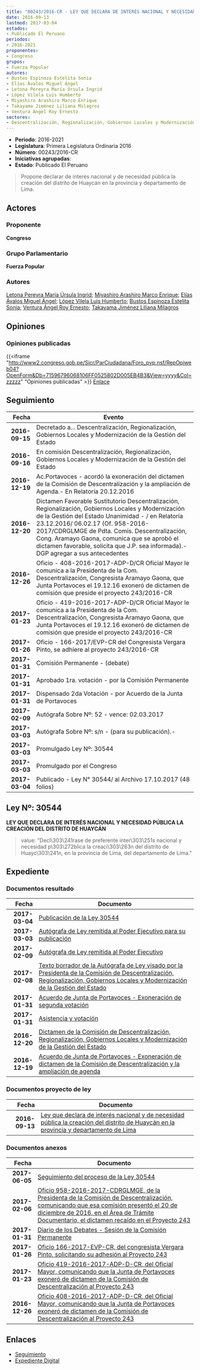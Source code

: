 ```yaml
---
title: "00243/2016-CR - LEY QUE DECLARA DE INTERÉS NACIONAL Y NECESIDAD PÚBLICA LA CREACIÓN DE DISTRITO DE HUAYCÁN EN LA PROVINCIA Y DEPARTAMENTO DE LIMA"
date: 2016-09-13
lastmod: 2017-03-04
estados:
- Publicado El Peruano
periodos:
- 2016-2021
proponentes:
- Congreso
grupos:
- Fuerza Popular
autores:
- Bustos Espinoza Estelita Sonia
- Elías Ávalos Miguel Ángel
- Letona Pereyra María Úrsula Ingrid
- López Vilela Luis Humberto
- Miyashiro Arashiro Marco Enrique
- Takayama Jiménez Liliana Milagros
- Ventura Ángel Roy Ernesto
sectores:
- Descentralización, Regionalización, Gobiernos Locales y Modernización de la Gestión del Estado
---
```

- **Periodo**: 2016-2021
- **Legislatura**: Primera Legislatura Ordinaria 2016
- **Número**: 00243/2016-CR
- **Iniciativas agrupadas**: 
- **Estado**: Publicado El Peruano

> Propone declarar de interés nacional y de necesidad pública la creación del distrito de Huaycán en la provincia y departamento de Lima.


## Actores

### Proponente

**Congreso**

### Grupo Parlamentario

**Fuerza Popular**

### Autores

[Letona Pereyra María Úrsula Ingrid](mailto:mailto:mletona@congreso.gob.pe); [Miyashiro Arashiro Marco Enrique](mailto:mailto:mmiyashiro@congreso.gob.pe); [Elías Ávalos Miguel Ángel](mailto:mailto:melias@congreso.gob.pe); [López Vilela Luis Humberto](mailto:mailto:llopezv@congreso.gob.pe); [Bustos Espinoza Estelita Sonia](mailto:mailto:ebustos@congreso.gob.pe); [Ventura Ángel Roy Ernesto](mailto:mailto:rventura@congreso.gob.pe); [Takayama Jiménez Liliana Milagros](mailto:mailto:ltakayama@congreso.gob.pe)

## Opiniones

### Opiniones publicadas

{{<iframe "http://www2.congreso.gob.pe/Sicr/ParCiudadana/Foro_pvp.nsf/RepOpiweb04?OpenForm&Db=71596796068106FF0525802D005EB4B3&View=yyyy&Col=zzzzz" "Opiniones publicadas" >}}
[Enlace](http://www2.congreso.gob.pe/Sicr/ParCiudadana/Foro_pvp.nsf/RepOpiweb04?OpenForm&Db=71596796068106FF0525802D005EB4B3&View=yyyy&Col=zzzzz)


## Seguimiento

| Fecha | Evento |
|------:|--------|
| **2016-09-15** | Decretado a... Descentralización, Regionalización, Gobiernos Locales y Modernización de la Gestión del Estado |
| **2016-09-16** | En comisión Descentralización, Regionalización, Gobiernos Locales y Modernización de la Gestión del Estado |
| **2016-12-19** | Ac.Portavoces - acordó la exoneración del dictamen de la Comisión de Descentralización y la ampliación de Agenda.- En Relatoría 20.12.2016 |
| **2016-12-20** | Dictamen Favorable Sustitutorio Descentralización, Regionalización, Gobiernos Locales y Modernización de la Gestión del Estado Unanimidad - / en Relatoría 23.12.2016/ 06.02.17 (Of. 958-2016-2017/CDRGLMGE de Pdta. Comis. Descentralización, Cong. Aramayo Gaona, comunica que se aprobó el dictamen favorable, solicita que J.P. sea informada).- DGP agregar a sus antecedentes |
| **2016-12-26** | Oficio - 408-2016-2017-ADP-D/CR Oficial Mayor le comunica a la Presidenta de la Com. Descentralización, Congresista Aramayo Gaona, que Junta Portavoces el 19.12.16 exoneró de dictamen de comisión que preside el proyecto 243/2016-CR |
| **2017-01-23** | Oficio - 419-2016-2017-ADP-D/CR Oficial Mayor le comunica a la Presidenta de la Com. Descentralización, Congresista Aramayo Gaona, que Junta Portavoces el 19.12.16 exoneró de dictamen de comisión que preside el proyecto 243/2016-CR |
| **2017-01-26** | Oficio - 166-2017/EVP-CR del Congresista Vergara Pinto, se adhiere al proyecto 243/2016-CR |
| **2017-01-31** | Comisión Permanente - (debate) |
| **2017-01-31** | Aprobado 1ra. votación - por la Comisión Permanente |
| **2017-01-31** | Dispensado 2da Votación - por Acuerdo de la Junta de Portavoces |
| **2017-02-09** | Autógrafa Sobre Nº: 52 - vence: 02.03.2017 |
| **2017-03-03** | Autógrafa Sobre Nº: s/n - (para su publicación).- |
| **2017-03-03** | Promulgado Ley Nº: 30544 |
| **2017-03-03** | Promulgado por el Congreso |
| **2017-03-04** | Publicado - Ley N° 30544/ al Archivo 17.10.2017 (48 folios) |

## Ley Nº: 30544

**LEY QUE DECLARA DE INTERÉS NACIONAL Y NECESIDAD PÚBLICA LA CREACIÓN DEL DISTRITO DE HUAYCÁN**

> value: "Decl\303\241rase de preferente inter\303\251s nacional y necesidad p\303\272blica la creaci\303\263n del distrito de Huayc\303\241n, en la provincia de Lima, del departamento de Lima."


## Expediente

### Documentos resultado

| Fecha | Documento |
|------:|-----------|
| **2017-03-04** | [Publicación de la Ley 30544](http://www.leyes.congreso.gob.pe/Documentos/2016_2021/ADLP/Normas_Legales/30544-LEY.pdf) |
| **2017-03-03** | [Autógrafa de Ley remitida al Poder Ejecutivo para su publicación](http://www.leyes.congreso.gob.pe/Documentos/2016_2021/Autografas/Ley_y_de_Resolucion_Legislativa/AU0024320170303.pdf) |
| **2017-02-09** | [Autógrafa de Ley remitida al Poder Ejecutivo](http://www.leyes.congreso.gob.pe/Documentos/2016_2021/Autografas/Ley_y_de_Resolucion_Legislativa/AU0024320170209.pdf) |
| **2017-02-08** | [Texto borrador de la Autógrafa de Ley visado por la Presidenta de la Comisión de Descentralización, Regionalización, Gobiernos Locales y Modernización de la Gestión del Estado](http://www2.congreso.gob.pe/Sicr/TraDocEstProc/Contdoc03_2011.nsf/0/e4f66e1b7c80534e05258136006a0111/$FILE/BAU0024320170208.pdf) |
| **2017-01-31** | [Acuerdo de Junta de Portavoces - Exoneración de segunda votación](http://www.leyes.congreso.gob.pe/Documentos/2016_2021/Acuerdos/Junta_Portavoces/AJP0024320170131.pdf) |
| **2017-01-31** | [Asistencia y votación](http://www.leyes.congreso.gob.pe/Documentos/2016_2021/Asistencia_y_Votacion/Proyectos_de_Ley/AVCP0024320170131.pdf) |
| **2016-12-20** | [Dictamen de la Comisión de Descentralización, Regionalización, Gobiernos Locales y Modernización de la Gestión del Estado](http://www.leyes.congreso.gob.pe/Documentos/2016_2021/Dictamenes/Proyectos_de_Ley/00243DC08MAY20161220..pdf) |
| **2016-12-19** | [Acuerdo de Junta de Portavoces - Exoneración de dictamen de la Comisión de Descentralización y la ampliación de agenda](http://www.leyes.congreso.gob.pe/Documentos/2016_2021/Acuerdos/Junta_Portavoces/AJP0024320161219..pdf) |

### Documentos proyecto de ley

| Fecha | Documento |
|------:|-----------|
| **2016-09-13** | [Ley que declara de interés nacional y de necesidad pública la creación del distrito de Huaycán en la provincia y departamento de Lima](http://www.leyes.congreso.gob.pe/Documentos/2016_2021/Proyectos_de_Ley_y_de_Resoluciones_Legislativas/PL0024320160913..pdf) |

### Documentos anexos

| Fecha | Documento |
|------:|-----------|
| **2017-06-05** | [Seguimiento del proceso de la Ley 30544](http://www.leyes.congreso.gob.pe/Documentos/2016_2021/Seguimiento_de_Proyectos_de_Ley/00243PL20170605.pdf) |
| **2017-02-06** | [Oficio 958-2016-2017-CDRGLMGE, de la Presidenta de la Comisión de Descentralización, comunicando que esa comisión presentó el 20 de diciembre de 2016, en el Área de Trámite Documentario, el dictamen recaído en el Proyecto 243](http://www.leyes.congreso.gob.pe/Documentos/2016_2021/Oficios/Comisiones_Ordinarias/OFICIO-958-2016-2017-CDRGLMGE.pdf) |
| **2017-01-31** | [Diario de los Debates - Sesión de la Comisión Permanente](http://www2.congreso.gob.pe/Sicr/DiarioDebates/Publicad.nsf/SesionesPleno/05256D6E0073DFE9052580B90081ED56/$FILE/PER-2016-7.pdf) |
| **2017-01-26** | [Oficio 166-2017-EVP-CR, del congresista Vergara Pinto, solicitando su adhesión al Proyecto 243](http://www.leyes.congreso.gob.pe/Documentos/2016_2021/Oficios/Congresistas/OFICIO-166-2017-EVP-CR.pdf) |
| **2017-01-23** | [Oficio 419-2016-2017-ADP-D-CR, del Oficial Mayor, comunicando que la Junta de Portavoces exoneró de dictamen de la Comisión de Descentralización al Proyecto 243](http://www.leyes.congreso.gob.pe/Documentos/2016_2021/Oficios/Oficialia_Mayor/OFICIO-419-2016-2017-ADP-D-CR.pdf) |
| **2016-12-26** | [Oficio 408-2016-2017-ADP-D-CR, del Oficial Mayor, comunicando que la Junta de Portavoces exoneró de dictamen de la Comisión de Descentralización al Proyecto 243](http://www.leyes.congreso.gob.pe/Documentos/2016_2021/Oficios/Oficialia_Mayor/OFICIO-408-2016-2017-ADP-D-CR.pdf) |

## Enlaces

- [Seguimiento](http://www2.congreso.gob.pe/Sicr/TraDocEstProc/CLProLey2016.nsf/f7fff46988ca05b1052578e100829cc7/f7b4826a50c3e7da0525802d006f6b6b?OpenDocument)
- [Expediente Digital](http://www2.congreso.gob.pe/Sicr/TraDocEstProc/Expvirt_2011.nsf/visbusqptramdoc1621/00243?opendocument)

